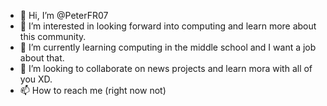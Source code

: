 - 👋 Hi, I’m @PeterFR07
- 👀 I’m interested in looking forward into computing and learn more about this community.
- 🌱 I’m currently learning computing in the middle school and I want a job about that.
- 💞️ I’m looking to collaborate on news projects and learn mora with all of you XD.
- 📫 How to reach me (right now not)

<!---
PeterFR07/PeterFR07 is a ✨ special ✨ repository because its `README.md` (this file) appears on your GitHub profile.
You can click the Preview link to take a look at your changes.
--->
